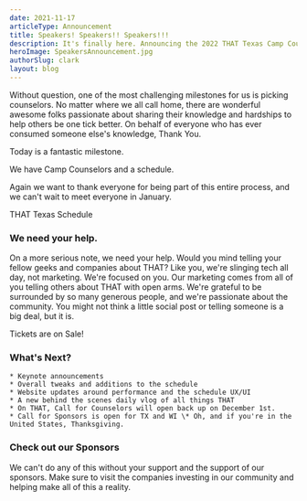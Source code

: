 ```yaml
---
date: 2021-11-17
articleType: Announcement
title: Speakers! Speakers!! Speakers!!!
description: It's finally here. Announcing the 2022 THAT Texas Camp Counselors.
heroImage: SpeakersAnnouncement.jpg
authorSlug: clark
layout: blog
---
```


<script>
	export let slug;
	
	import SponsorSimple from '$components/SponsorSimple.svelte';
	import image from '$blog/image';
	import { Standard as StandardLink } from '$elements/links';

	const { cdnUrl } = image(slug);

</script>

Without question, one of the most challenging milestones for us is picking counselors. No matter where we all call home, there are wonderful awesome folks passionate about sharing their knowledge and hardships to help others be one tick better. On behalf of everyone who has ever consumed someone else's knowledge, Thank You.

<div class="py-4 text-2xl font-extrabold text-center">
	<p>Today is a fantastic milestone.</p> 
	<p>We have Camp Counselors and a schedule.</p>
</div>

Again we want to thank everyone for being part of this entire process, and we can't wait to meet everyone in January.

<div class="py-10 w-full grid place-content-center">
	<StandardLink href="/activities/tx/2022">THAT Texas Schedule</StandardLink>
</div>

### We need your help.

On a more serious note, we need your help. Would you mind telling your fellow geeks and companies about THAT? Like you, we're slinging tech all day, not marketing. We're focused on you. Our marketing comes from all of you telling others about THAT with open arms. We're grateful to be surrounded by so many generous people, and we're passionate about the community. You might not think a little social post or telling someone is a big deal, but it is.

<div class="py-10 w-full grid place-content-center">
	<StandardLink href="/activities/tx/2022">Tickets are on Sale!</StandardLink>
</div>

### What's Next?

    * Keynote announcements
    * Overall tweaks and additions to the schedule
    * Website updates around performance and the schedule UX/UI
    * A new behind the scenes daily vlog of all things THAT
    * On THAT, Call for Counselors will open back up on December 1st.
    * Call for Sponsors is open for TX and WI \* Oh, and if you're in the United States, Thanksgiving.

### Check out our Sponsors

We can't do any of this without your support and the support of our sponsors. Make sure to visit the companies investing in our community and helping make all of this a reality.

<div class="max-w-7xl mx-auto">
	<SponsorSimple isBlogLayout={true} eventSlug="tx/2022" />
</div>
